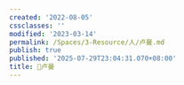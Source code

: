 ```yaml
---
created: '2022-08-05'
cssclasses: ''
modified: '2023-03-14'
permalink: /Spaces/3-Resource/人/卢曼.md
publish: true
published: '2025-07-29T23:04:31.070+08:00'
title: 🧑卢曼
---
```

